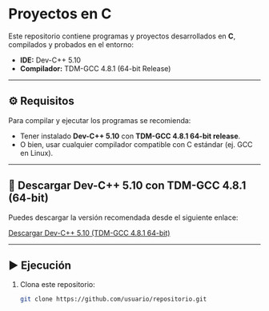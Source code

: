 # Proyectos en C

Este repositorio contiene programas y proyectos desarrollados en **C**, compilados y probados en el entorno:

- **IDE:** Dev-C++ 5.10  
- **Compilador:** TDM-GCC 4.8.1 (64-bit Release)

---

## ⚙️ Requisitos

Para compilar y ejecutar los programas se recomienda:

- Tener instalado **Dev-C++ 5.10** con **TDM-GCC 4.8.1 64-bit release**.  
- O bien, usar cualquier compilador compatible con C estándar (ej. GCC en Linux).

---

## 🔗 Descargar Dev-C++ 5.10 con TDM-GCC 4.8.1 (64-bit)

Puedes descargar la versión recomendada desde el siguiente enlace:

[Descargar Dev-C++ 5.10 (TDM-GCC 4.8.1 64-bit)](https://sourceforge.net/projects/orwelldevcpp/files/5.10/TDM-GCC%20x64/devcpp-5.10_setup.exe/download)

---

## ▶️ Ejecución

1. Clona este repositorio:
   ```bash
   git clone https://github.com/usuario/repositorio.git
